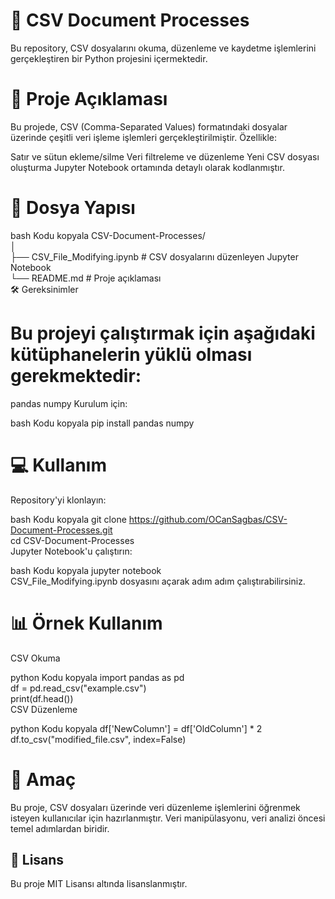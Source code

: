 # 📄 CSV Document Processes
Bu repository, CSV dosyalarını okuma, düzenleme ve kaydetme işlemlerini gerçekleştiren bir Python projesini içermektedir.

# 🚀 Proje Açıklaması
Bu projede, CSV (Comma-Separated Values) formatındaki dosyalar üzerinde çeşitli veri işleme işlemleri gerçekleştirilmiştir. Özellikle:

Satır ve sütun ekleme/silme
Veri filtreleme ve düzenleme
Yeni CSV dosyası oluşturma
Jupyter Notebook ortamında detaylı olarak kodlanmıştır.

# 📂 Dosya Yapısı
bash
Kodu kopyala
CSV-Document-Processes/  
│  
├── CSV_File_Modifying.ipynb   # CSV dosyalarını düzenleyen Jupyter Notebook  
└── README.md                  # Proje açıklaması  
🛠️ Gereksinimler
# Bu projeyi çalıştırmak için aşağıdaki kütüphanelerin yüklü olması gerekmektedir:

pandas
numpy
Kurulum için:

bash
Kodu kopyala
pip install pandas numpy  
# 💻 Kullanım
Repository'yi klonlayın:

bash
Kodu kopyala
git clone https://github.com/OCanSagbas/CSV-Document-Processes.git  
cd CSV-Document-Processes  
Jupyter Notebook'u çalıştırın:

bash
Kodu kopyala
jupyter notebook  
CSV_File_Modifying.ipynb dosyasını açarak adım adım çalıştırabilirsiniz.

# 📊 Örnek Kullanım
CSV Okuma

python
Kodu kopyala
import pandas as pd  
df = pd.read_csv("example.csv")  
print(df.head())  
CSV Düzenleme

python
Kodu kopyala
df['NewColumn'] = df['OldColumn'] * 2  
df.to_csv("modified_file.csv", index=False)  
# 🔧 Amaç
Bu proje, CSV dosyaları üzerinde veri düzenleme işlemlerini öğrenmek isteyen kullanıcılar için hazırlanmıştır. Veri manipülasyonu, veri analizi öncesi temel adımlardan biridir.

## 📜 Lisans
Bu proje MIT Lisansı altında lisanslanmıştır.

